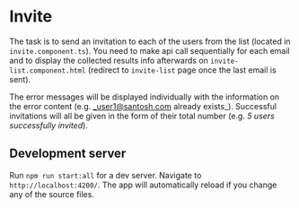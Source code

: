 # Invite 

The task  is to send an invitation to each of the users from the list (located in `invite.component.ts`).
You need to make api call sequentially for each email and to display the collected results info afterwards on `invite-list.component.html` (redirect to `invite-list` page once the last email is sent). 

The error messages will be displayed individually with the information on the error content (e.g. _user1@santosh.com already exists_). 
Successful invitations will all be given in the form of their total number (e.g. _5 users successfully invited_).

## Development server

Run `npm run start:all` for a dev server. Navigate to `http://localhost:4200/`. The app will automatically reload if you change any of the source files.
